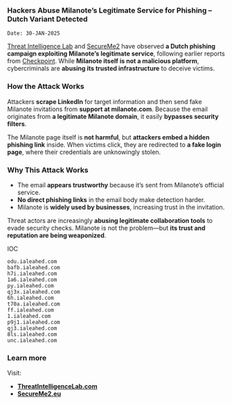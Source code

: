 ### **Hackers Abuse Milanote’s Legitimate Service for Phishing – Dutch Variant Detected**  
```Date: 30-JAN-2025```

[Threat Intelligence Lab](https://threatintelligencelab.com) and [SecureMe2](https://secureme2.eu) have observed **a Dutch phishing campaign exploiting Milanote’s legitimate service**, following earlier reports from [Checkpoint](https://emailsecurity.checkpoint.com/blog/new-attack-leverages-milanote-to-host-phishing-content). While **Milanote itself is not a malicious platform**, cybercriminals are **abusing its trusted infrastructure** to deceive victims.  

### **How the Attack Works**  
Attackers **scrape LinkedIn** for target information and then send fake Milanote invitations from **support at milanote.com**. Because the email originates from **a legitimate Milanote domain**, it easily **bypasses security filters**.  

The Milanote page itself is **not harmful**, but **attackers embed a hidden phishing link** inside. When victims click, they are redirected to **a fake login page**, where their credentials are unknowingly stolen.  

### **Why This Attack Works**  
- The email **appears trustworthy** because it’s sent from Milanote’s official service.  
- **No direct phishing links** in the email body make detection harder.  
- Milanote is **widely used by businesses**, increasing trust in the invitation.  

Threat actors are increasingly **abusing legitimate collaboration tools** to evade security checks. Milanote is not the problem—but **its trust and reputation are being weaponized**.

IOC 
```
odu.ialeahed.com
bafb.ialeahed.com
h7i.ialeahed.com
1a6.ialeahed.com
py.ialeahed.com
qj3x.ialeahed.com
6h.ialeahed.com
t70a.ialeahed.com
ff.ialeahed.com
1.ialeahed.com
p9j1.ialeahed.com
qj3.ialeahed.com
8ls.ialeahed.com
unc.ialeahed.com
```

### **Learn more**  
Visit:  
- **[ThreatIntelligenceLab.com](https://threatintelligencelab.com)**  
- **[SecureMe2.eu](https://secureme2.eu)**  


